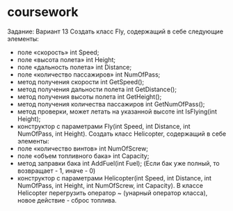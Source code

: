 # coursework
Задание: Вариант 13
Создать класс Fly, содержащий в себе следующие элементы:
- поле «скорость» int Speed;
- поле «высота полета» int Height;
- поле «дальность полета» int Distance;
- поле «количество пассажиров» int NumOfPass;
- метод получения скорости int GetSpeed();
- метод получения дальности полета int GetDistance();
- метод получения высоты полета int GetHeight();
- метод получения количества пассажиров int GetNumOfPass();
- метод проверки, может летать на указанной высоте int IsFlying(int Height);
- конструктор с параметрами Fly(int Speed, int Distance, int NumOfPass, int Height).
Создать класс Helicopter, содержащий в себе элементы:
- поле «количество винтов» int NumOfScrew;
- поле «объем топливного бака» int Capacity;
- метод заправки бака int AddFuel(int Fuel); (Если бак уже полный, то возвращает - 1, иначе - 0)
- конструктор с параметрами Helicopter(int Speed, int Distance, int NumOfPass, int Height, int NumOfScrew, int Capacity).
В классе Helicopter перегрузить оператор ~ (унарный оператор класса), новое действие - сброс топлива.
